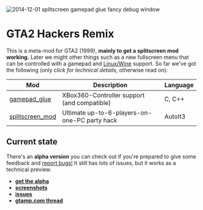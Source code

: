 
![2014-12-01 splitscreen gamepad glue fancy debug window](https://cloud.githubusercontent.com/assets/7833187/5239777/1b5f3b2a-78ee-11e4-8992-4a47f8038041.jpg)


# GTA2 Hackers Remix
This is a meta-mod for GTA2 (1999), **mainly to get a splitscreen mod working.** Later we might other things such as a new fullscreen menu that can be controlled with a gamepad and [Linux/Wine](https://github.com/Bytewerk/gta2-hackers-remix/wiki/Linux-(Wine)) support. So far we've got the following (only *click for technical details,* otherwise read on):


Mod | Description | Language
----|-------------|------------
[gamepad_glue](https://github.com/Bytewerk/gta2-hackers-remix/tree/master/gamepad_glue) | XBox360-Controller support (and compatible) | C, C++
[splitscreen_mod](https://github.com/Bytewerk/gta2-hackers-remix/tree/master/splitscreen_mod) | Ultimate up-to-6-players-on-one-PC party hack | AutoIt3

## Current state
There's an **alpha version** you can check out if you're prepared to give some feedback and [report bugs!](https://github.com/Bytewerk/gta2-hackers-remix/issues) It still has lots of issues, but it works as a technical preview.

* **[get the alpha](https://github.com/Bytewerk/gta2-hackers-remix/releases/tag/0.2.0-splitscreen_mod)**
* **[screenshots](https://github.com/Bytewerk/gta2-hackers-remix/issues/1)**
* **[issues](https://github.com/Bytewerk/gta2-hackers-remix/issues)**
* **[gtamp.com thread](http://gtamp.com/forum/viewtopic.php?f=4&t=776)**
